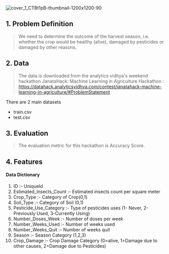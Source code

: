 ![cover_1_CTBt1pB-thumbnail-1200x1200-90](https://user-images.githubusercontent.com/63875409/88484439-10a76b80-cf8c-11ea-978e-e44c2b5c7c32.jpg)

## 1. Problem Definition
> We need to determine the outcome of the harvest season, i.e. whether the crop would be healthy (alive), damaged by pesticides or damaged by other reasons.

## 2. Data
> The data is downloaded from the analytics vidhya's weekend hackathon JanataHack: Machine Learning in Agriculture Hackathon : https://datahack.analyticsvidhya.com/contest/janatahack-machine-learning-in-agriculture/#ProblemStatement

There are 2 main datasets 
* train.csv 
* test.csv

## 3. Evaluation
> The evaluation metric for this hackathon is Accuracy Score.

## 4. Features

#### Data Dictionary

1. ID  :-                        UniqueId
2. Estimated_Insects_Count  :-   Estimated insects count per square meter
3. Crop_Type  :-	                Category of Crop(0,1)
4. Soil_Type  :-                Category of Soil (0,1)
5. Pesticide_Use_Category	 :-    Type of pesticides uses (1- Never, 2-Previously Used, 3-Currently Using)
5. Number_Doses_Week  :-	        Number of doses per week
6. Number_Weeks_Used  :-	        Number of weeks used
7. Number_Weeks_Quit  :-	        Number of weeks quit
8. Season  :-	                    Season Category (1,2,3)
9. Crop_Damage  :-	              Crop Damage Category (0=alive, 1=Damage due to other causes, 2=Damage due to Pesticides)
